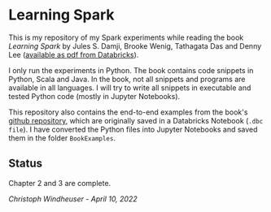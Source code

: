 # Learning Spark
This is my repository of my Spark experiments while reading the book *Learning Spark* by Jules S. Damji, Brooke Wenig, Tathagata Das and Denny Lee ([available as pdf from Databricks](https://pages.databricks.com/rs/094-YMS-629/images/LearningSpark2.0.pdf)).

I only run the experiments in Python. The book contains code snippets in Python, Scala and Java. In the book, not all snippets and programs are available in all languages. I will try to  write all snippets in executable and tested Python code (mostly in Jupyter Notebooks).

This repository also contains the end-to-end examples from the book's [github repository](https://github.com/databricks/LearningSparkV2), which are originally saved in a Databricks Notebook (`.dbc file`). I have converted the Python files into Jupyter Notebooks and saved them in the folder `BookExamples`.

## Status

Chapter 2 and 3 are complete. 

*Christoph Windheuser - April 10, 2022*

